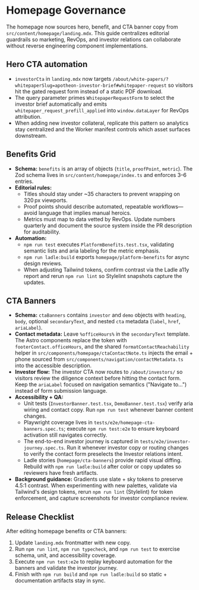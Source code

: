 # Homepage Governance

The homepage now sources hero, benefit, and CTA banner copy from
`src/content/homepage/landing.mdx`. This guide centralizes editorial guardrails so
marketing, RevOps, and investor relations can collaborate without reverse engineering
component implementations.

## Hero CTA automation

- `investorCta` in `landing.mdx` now targets
  `/about/white-papers/?whitepaperSlug=apotheon-investor-brief#whitepaper-request` so visitors hit
  the gated request form instead of a static PDF download.
- The query parameter primes `WhitepaperRequestForm` to select the investor brief automatically and
  emits `whitepaper_request_prefill_applied` into `window.dataLayer` for RevOps attribution.
- When adding new investor collateral, replicate this pattern so analytics stay centralized and the
  Worker manifest controls which asset surfaces downstream.

## Benefits Grid

- **Schema:** `benefits` is an array of objects (`title`, `proofPoint`, `metric`). The Zod
  schema lives in `src/content/homepage/index.ts` and enforces 3–6 entries.
- **Editorial rules:**
  - Titles should stay under ~35 characters to prevent wrapping on 320 px viewports.
  - Proof points should describe automated, repeatable workflows—avoid language that
    implies manual heroics.
  - Metrics must map to data vetted by RevOps. Update numbers quarterly and document
    the source system inside the PR description for auditability.
- **Automation:**
  - `npm run test` executes `PlatformBenefits.test.tsx`, validating semantic lists and
    aria labeling for the metric emphasis.
  - `npm run ladle:build` exports `homepage/platform-benefits` for async design reviews.
  - When adjusting Tailwind tokens, confirm contrast via the Ladle a11y report and
    rerun `npm run lint` so Stylelint snapshots capture the updates.

## CTA Banners

- **Schema:** `ctaBanners` contains `investor` and `demo` objects with `heading`, `body`,
  optional `secondaryText`, and nested `cta` metadata (`label`, `href`, `ariaLabel`).
- **Contact metadata:** Leave `%officeHours%` in the `secondaryText` template. The Astro
  components replace the token with `footerContact.officeHours`, and the shared
  `formatContactReachability` helper in `src/components/homepage/ctaContactNote.ts`
  injects the email + phone sourced from `src/components/navigation/contactMetadata.ts`
  into the accessible description.
- **Investor flow:** The investor CTA now routes to `/about/investors/` so visitors review
  the diligence context before hitting the contact form. Keep the `ariaLabel` focused on
  navigation semantics ("Navigate to…") instead of form submission language.
- **Accessibility + QA:**
  - Unit tests (`InvestorBanner.test.tsx`, `DemoBanner.test.tsx`) verify aria wiring and
    contact copy. Run `npm run test` whenever banner content changes.
  - Playwright coverage lives in `tests/e2e/homepage-cta-banners.spec.ts`; execute
    `npm run test:e2e` to ensure keyboard activation still navigates correctly.
  - The end-to-end investor journey is captured in `tests/e2e/investor-journey.spec.ts`.
    Run it whenever investor copy or routing changes to verify the contact form preselects
    the Investor relations intent.
  - Ladle stories (`homepage/cta-banners`) provide rapid visual diffing. Rebuild with
    `npm run ladle:build` after color or copy updates so reviewers have fresh artifacts.
- **Background guidance:** Gradients use slate + sky tokens to preserve 4.5:1 contrast.
  When experimenting with new palettes, validate via Tailwind's design tokens,
  rerun `npm run lint` (Stylelint) for token enforcement, and capture screenshots for
  investor compliance review.

## Release Checklist

After editing homepage benefits or CTA banners:

1. Update `landing.mdx` frontmatter with new copy.
2. Run `npm run lint`, `npm run typecheck`, and `npm run test` to exercise schema,
   unit, and accessibility coverage.
3. Execute `npm run test:e2e` to replay keyboard automation for the banners and
   validate the investor journey.
4. Finish with `npm run build` and `npm run ladle:build` so static + documentation
   artifacts stay in sync.
